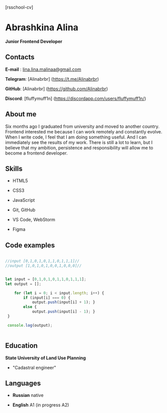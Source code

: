 [rsschool-cv]


# Abrashkina Alina



**Junior Frontend Developer**



## Contacts ##



**E-mail** : lina.lina.malinaa@gmail.com


**Telegram**: [Alinabrbr] (https://t.me/Alinabrbr)


**GitHub**: [Alinabrbr] (https://github.com/Alinabrbr)


**Discord**: [fluffymuff1n] (https://discordapp.com/users/fluffymuff1n/)


## About me ##


Six months ago I graduated from university and moved to another country. 
Frontend interested me because I can work remotely and constantly evolve. 
When I write code, I feel that I am doing something useful. And I can immediately 
see the results of my work. There is still a lot to learn, but I believe that my ambition, 
persistence and responsibility will allow me to become a frontend developer.


## Skills ##


* HTML5


* CSS3


* JavaScript


* Git, GitHub


* VS Code, WebStorm


* Figma


## Code examples ##


```javascript

//input [0,1,0,1,0,1,1,0,1,1,1]//
//output [1,0,1,0,1,0,0,1,0,0,0]//


let input = [0,1,0,1,0,1,1,0,1,1,1];
let output = [];

    for (let i = 0; i < input.length; i++) {
        if (input[i] === 0) {
            output.push(input[i] + 1); } 
        else {
            output.push(input[i] - 1); }
 }

 console.log(output);
 
```


## Education ##


**State University of Land Use Planning**


* "Cadastral engineer"


## Languages ##


* **Russian** native


* **English** A1 (in progress A2)